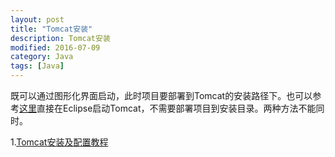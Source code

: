 ```yaml
---
layout: post
title: "Tomcat安装"
description: Tomcat安装
modified: 2016-07-09
category: Java
tags: [Java]
---
```


既可以通过图形化界面启动，此时项目要部署到Tomcat的安装路径下。也可以参考[这里](http://www.runoob.com/jsp/eclipse-jsp.html)直接在Eclipse启动Tomcat，不需要部署项目到安装目录。两种方法不能同时。

1.[Tomcat安装及配置教程](http://jingyan.baidu.com/article/870c6fc33e62bcb03fe4be90.html)